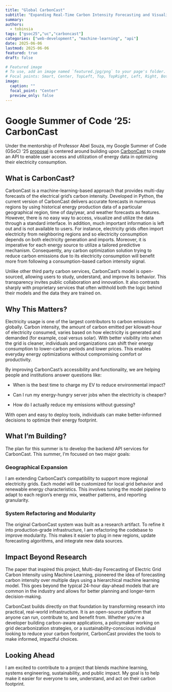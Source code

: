 ```yaml
---
title: "Global CarbonCast"
subtitle: "Expanding Real-Time Carbon Intensity Forecasting and Visualization"
summary:
authors: 
  - tobinsia
tags: ["gsoc25","uc","carboncast"]
categories: ["web-development", "machine-learning", "api"]
date: 2025-06-06
lastmod: 2025-06-06
featured: true
draft: false

# Featured image
# To use, add an image named `featured.jpg/png` to your page's folder.
# Focal points: Smart, Center, TopLeft, Top, TopRight, Left, Right, BottomLeft, Bottom, BottomRight.
image:
  caption: ""
  focal_point: "Center"
  preview_only: false
---
```


# Google Summer of Code ‘25: CarbonCast

Under the mentorship of Professor Abel Souza, my Google Summer of Code (GSoC) ‘25 [proposal](https://summerofcode.withgoogle.com/programs/2025/projects/7yvAix3k) is centered around building upon [CarbonCast](/content/project/osre25/ucsc/carboncast) to create an API to enable user access and utilization of energy data in optimizing their electricity consumption.

## What is CarbonCast?

CarbonCast is a machine-learning-based approach that provides multi-day forecasts of the electrical grid’s carbon intensity. Developed in Python, the current version of CarbonCast delivers accurate forecasts in numerous regions by using historical energy production data of a particular geographical region, time of day/year, and weather forecasts as features.
However, there is no easy way to access, visualize and utilize the data through a standard interface. In addition, much important information is left out and is not available to users. For instance, electricity grids often import electricity from neighboring regions and so electricity consumption depends on both electricity generation and imports. Moreover, it is imperative for each energy source to utilize a tailored predictive mechanism. Consequently, any carbon optimization solution trying to reduce carbon emissions due to its electricity consumption will benefit more from following a consumption-based carbon intensity signal.

Unlike other third party carbon services, CarbonCast’s model is open-sourced, allowing users to study, understand, and improve its behavior. This transparency invites public collaboration and innovation. It also contrasts sharply with proprietary services that often withhold both the logic behind their models and the data they are trained on.

## Why This Matters?

Electricity usage is one of the largest contributors to carbon emissions globally. Carbon intensity, the amount of carbon emitted per kilowatt-hour of electricity consumed, varies based on how electricity is generated and demanded (for example, coal versus solar). With better visibility into when the grid is cleaner, individuals and organizations can shift their energy consumption to lower-carbon periods and lower prices. This enables everyday energy optimizations without compromising comfort or productivity.

By improving CarbonCast’s accessibility and functionality, we are helping people and institutions answer questions like:

- When is the best time to charge my EV to reduce environmental impact?

- Can I run my energy-hungry server jobs when the electricity is cheaper?

- How do I actually reduce my emissions without guessing?

With open and easy to deploy tools, individuals can make better-informed decisions to optimize their energy footprint. 

## What I’m Building?

The plan for this summer is to develop the backend API services for CarbonCast. This summer, I’m focused on two major goals:

### Geographical Expansion

I am extending CarbonCast’s compatibility to support more regional electricity grids. Each model will be customized for local grid behavior and renewable energy characteristics. This involves tuning the model pipeline to adapt to each region’s energy mix, weather patterns, and reporting granularity.

### System Refactoring and Modularity

The original CarbonCast system was built as a research artifact. To refine it into production-grade infrastructure, I am refactoring the codebase to improve modularity. This makes it easier to plug in new regions, update forecasting algorithms, and integrate new data sources.

## Impact Beyond Research

The paper that inspired this project, Multi-day Forecasting of Electric Grid Carbon Intensity using Machine Learning, pioneered the idea of forecasting carbon intensity over multiple days using a hierarchical machine learning model. This goes beyond the typical 24-hour day-ahead models that are common in the industry and allows for better planning and longer-term decision-making.

CarbonCast builds directly on that foundation by transforming research into practical, real-world infrastructure. It is an open-source platform that anyone can run, contribute to, and benefit from. Whether you're a developer building carbon-aware applications, a policymaker working on grid decarbonization strategies, or a sustainability-conscious individual looking to reduce your carbon footprint, CarbonCast provides the tools to make informed, impactful choices.

## Looking Ahead

I am excited to contribute to a project that blends machine learning, systems engineering, sustainability, and public impact. My goal is to help make it easier for everyone to see, understand, and act on their carbon footprint.
